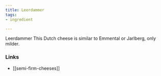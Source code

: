 ```yaml
---
title: Leerdammer
tags:
- ingredient

---
```

Leerdammer This Dutch cheese is similar to Emmental or Jarlberg, only milder.

### Links

* [[semi-firm-cheeses]]
